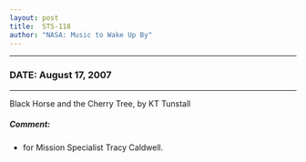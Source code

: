 ```yaml
---
layout: post
title:  STS-118
author: "NASA: Music to Wake Up By"
---
```


----
### DATE: August 17, 2007
----
Black Horse and the Cherry Tree, by KT Tunstall

##### Comment:
* for Mission Specialist Tracy Caldwell.
